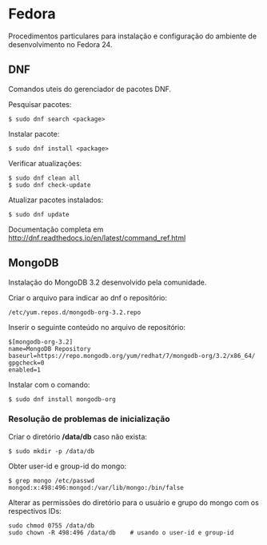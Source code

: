# Fedora
Procedimentos particulares para instalação e configuração do ambiente de desenvolvimento no Fedora 24.

## DNF
Comandos uteis do gerenciador de pacotes DNF.

Pesquisar pacotes:
```shell
$ sudo dnf search <package>
```

Instalar pacote:
```shell
$ sudo dnf install <package>
```

Verificar atualizações:
```shell
$ sudo dnf clean all
$ sudo dnf check-update
```

Atualizar pacotes instalados:
```shell
$ sudo dnf update
```

Documentação completa em http://dnf.readthedocs.io/en/latest/command_ref.html


## MongoDB
Instalação do MongoDB 3.2 desenvolvido pela comunidade.

Criar o arquivo para indicar ao dnf o repositório:
```shell
/etc/yum.repos.d/mongodb-org-3.2.repo
```

Inserir o seguinte conteúdo no arquivo de repositório:
```
$[mongodb-org-3.2]
name=MongoDB Repository
baseurl=https://repo.mongodb.org/yum/redhat/7/mongodb-org/3.2/x86_64/
gpgcheck=0
enabled=1
```

Instalar com o comando:
```shell
$ sudo dnf install mongodb-org
```

### Resolução de problemas de inicialização
Criar o diretório **/data/db** caso não exista:
```shell
$ sudo mkdir -p /data/db
```

Obter user-id e group-id do mongo:
```shell
$ grep mongo /etc/passwd
mongod:x:498:496:mongod:/var/lib/mongo:/bin/false
```
Alterar as permissões do diretório para o usuário e grupo do mongo com os respectivos IDs:
```shell
sudo chmod 0755 /data/db
sudo chown -R 498:496 /data/db    # usando o user-id e group-id
```



